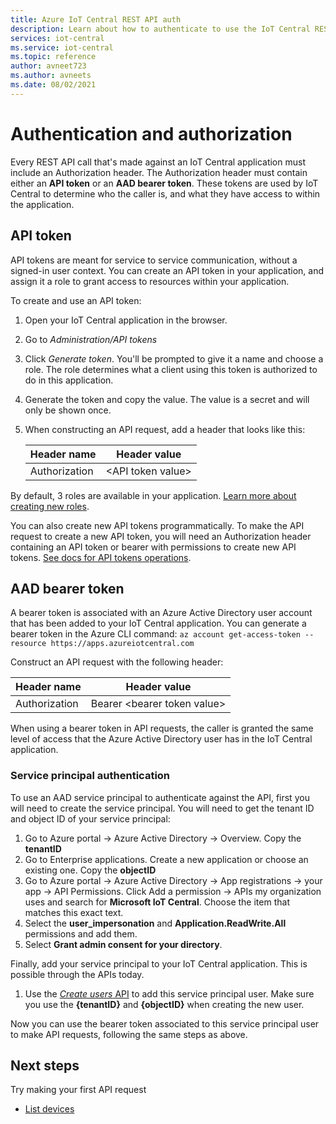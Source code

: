 ```yaml
---
title: Azure IoT Central REST API auth
description: Learn about how to authenticate to use the IoT Central REST API.
services: iot-central
ms.service: iot-central
ms.topic: reference
author: avneet723
ms.author: avneets
ms.date: 08/02/2021
---
```


# Authentication and authorization

Every REST API call that's made against an IoT Central application must include an Authorization header. The Authorization header must contain either an **API token** or an **AAD bearer token**. These tokens are used by IoT Central to determine who the caller is, and what they have access to within the application.

## API token
API tokens are meant for service to service communication, without a signed-in user context. You can create an API token in your application, and assign it a role to grant access to resources within your application. 

To create and use an API token:
1. Open your IoT Central application in the browser.
2. Go to *Administration/API tokens*
3. Click *Generate token*. You'll be prompted to give it a name and choose a role. The role determines what a client using this token is authorized to do in this application.
4. Generate the token and copy the value. The value is a secret and will only be shown once.
5. When constructing an API request, add a header that looks like this:

    |Header name| Header value|
    |--|---|
    |Authorization|\<API token value\>|

By default, 3 roles are available in your application. [Learn more about creating new roles](/azure/iot-central/core/howto-manage-users-roles#manage-roles).

You can also create new API tokens programmatically. To make the API request to create a new API token, you will need an Authorization header containing an API token or bearer with permissions to create new API tokens. [See docs for API tokens operations](/rest/api/iotcentral/apitokens).

## AAD bearer token
A bearer token is associated with an Azure Active Directory user account that has been added to your IoT Central application. You can generate a bearer token in the Azure CLI command: 
`az account get-access-token --resource https://apps.azureiotcentral.com`

Construct an API request with the following header:

|Header name| Header value|
|--|---|
|Authorization|Bearer \<bearer token value\>|

When using a bearer token in API requests, the caller is granted the same level of access that the Azure Active Directory user has in the IoT Central application.

### Service principal authentication
To use an AAD service principal to authenticate against the API, first you will need to create the service principal. You will need to get the tenant ID and object ID of your service principal:
1. Go to Azure portal -> Azure Active Directory -> Overview. Copy the **tenantID**
2. Go to Enterprise applications. Create a new application or choose an existing one. Copy the **objectID**
3. Go to Azure portal -> Azure Active Directory -> App registrations -> your app -> API Permissions. Click Add a permission -> APIs my organization uses and search for **Microsoft IoT Central**. Choose the item that matches this exact text.
4. Select the **user_impersonation** and **Application.ReadWrite.All** permissions and add them.
5. Select **Grant admin consent for your directory**.

Finally, add your service principal to your IoT Central application. This is possible through the APIs today. 
1. Use the [*Create users* API](/rest/api/iotcentral/1.1-previewdataplane/users/create) to add this service principal user. Make sure you use the **{tenantID}** and **{objectID}** when creating the new user.

Now you can use the bearer token associated to this service principal user to make API requests, following the same steps as above.

## Next steps

Try making your first API request
* [List devices](/rest/api/iotcentral/1.0dataplane/devices/list)
